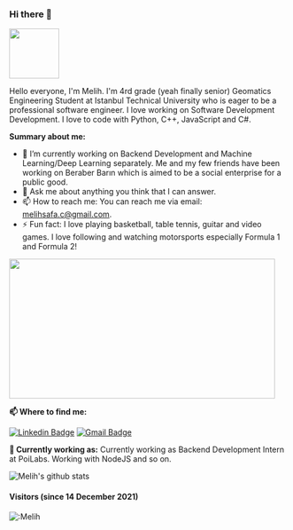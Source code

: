 ### Hi there 👋

<img src="https://media.giphy.com/media/X5TVGmA2mpfmo/giphy.gif" width="90px"></h2>

Hello everyone, I'm Melih. I'm 4rd grade (yeah finally senior) Geomatics Engineering Student at Istanbul Technical University who is eager to be a professional software engineer. I love working on Software Development Development. I love to code with Python, C++, JavaScript and C#.

**Summary about me:**

- 🔭 I’m currently working on Backend Development and Machine Learning/Deep Learning separately. Me and my few friends have been working on Beraber Barın which is aimed to be a social enterprise for a public good.
- 💬 Ask me about anything you think that I can answer.
- 📫 How to reach me: You can reach me via email: melihsafa.c@gmail.com.
- ⚡ Fun fact: I love playing basketball, table tennis, guitar and video games. I love following and watching motorsports especially Formula 1 and Formula 2!

<img src="https://i.imgur.com/Pz2cG.gif" width="480" height="252"></h2>

**📫 Where to find me:** 

[![Linkedin Badge](https://img.shields.io/badge/-melihsafacelik-blue?style=flat-square&logo=Linkedin&logoColor=white&link=https://www.linkedin.com/in/melihsafacelik/)](https://www.linkedin.com/in/melihsafacelik/) 
[![Gmail Badge](https://img.shields.io/badge/-melihsafa.c@gmail.com-c14438?style=flat-square&logo=Gmail&logoColor=white&link=mailto:melihsafa.c@gmail.com)](mailto:melihsafa.c@gmail.com)


**💼 Currently working as:** Currently working as Backend Development Intern at PoiLabs. Working with NodeJS and so on.

![Melih's github stats](https://github-readme-stats.vercel.app/api?username=MelihCelik00&show_icons=true&line_height=30)

#### Visitors (since 14 December 2021)
![:Melih](https://count.getloli.com/get/@:MelihCelik00?theme=rule34)
